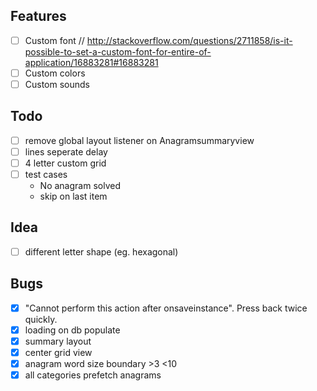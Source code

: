 ## Features

  -[ ] Custom font // http://stackoverflow.com/questions/2711858/is-it-possible-to-set-a-custom-font-for-entire-of-application/16883281#16883281
  -[ ] Custom colors
  -[ ] Custom sounds

## Todo

  -[ ] remove global layout listener on Anagramsummaryview
  -[ ] lines seperate delay
  -[ ] 4 letter custom grid
  -[ ] test cases
       * No anagram solved
       * skip on last item
## Idea

  -[ ] different letter shape (eg. hexagonal)

    
## Bugs

  -[x] "Cannot perform this action after onsaveinstance". Press back twice quickly.
  -[x] loading on db populate
  -[x] summary layout
  -[x] center grid view
  -[x] anagram word size boundary >3 <10
  -[x] all categories prefetch anagrams
